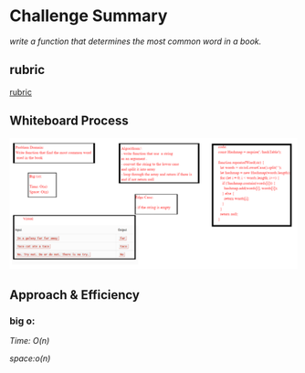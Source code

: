# Challenge Summary

*write a function that determines the most common word in a book.*

## rubric 
 [rubric](https://docs.google.com/spreadsheets/d/1F1sK_6SUpCk9n2XvYBGbypGhhF940yuIFD6gPL5dlL4/edit#gid=1448977519)
## Whiteboard Process
<!-- Embedded whiteboard image -->
![whiteboard](./w34.jpg)

## Approach & Efficiency
<!-- What approach did you take? Why? What is the Big O space/time for this approach? -->
 ### big o:
 *Time: O(n)*
 
 *space:o(n)*
